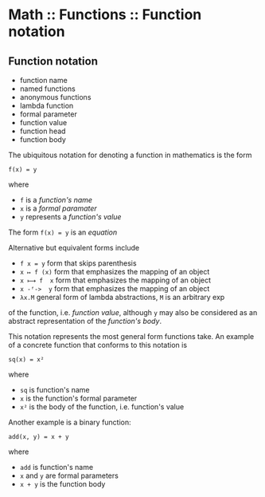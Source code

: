 # Math :: Functions :: Function notation

## Function notation

- function name
- named functions
- anonymous functions
- lambda function
- formal parameter
- function value
- function head
- function body


The ubiquitous notation for denoting a function in mathematics is the form

`f(x) = y`

where
- `f` is a *function's name*
- `x` is a *formal paramater*
- `y` represents a *function's value*

The form `f(x) = y` is an *equation*


Alternative but equivalent forms include
- `f x = y`   form that skips parenthesis
- `x ↦ f (x)` form that emphasizes the mapping of an object
- `x ⟼ f  x`  form that emphasizes the mapping of an object
- `x -ᶠ->  y`  form that emphasizes the mapping of an object
- `λx.M`      general form of lambda abstractions, `M` is an arbitrary exp




of the function, i.e. *function value*, although `y` may also be considered as an abstract representation of the *function's body*.




This notation represents the most general form functions take. An example of a concrete function that conforms to this notation is

    sq(x) = x²

where
- `sq` is function's name
- `x` is the function's formal parameter
- `x²` is the body of the function, i.e. function's value

Another example is a binary function:

    add(x, y) = x + y

where
- `add` is function's name
- `x` and `y` are formal parameters
- `x + y` is the function body
